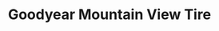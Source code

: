 ---
title: "Goodyear Mountain View Tire"
url: /norco/goodyear-mountain-view-tire/
shop: car repair
---